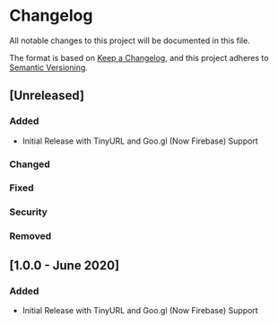 # Changelog
All notable changes to this project will be documented in this file.

The format is based on [Keep a Changelog](https://keepachangelog.com/en/1.0.0/),
and this project adheres to [Semantic Versioning](https://semver.org/spec/v2.0.0.html).

## [Unreleased]
### Added
- Initial Release with TinyURL and Goo.gl (Now Firebase) Support
### Changed
### Fixed
### Security
### Removed

## [1.0.0 - June 2020]
### Added
- Initial Release with TinyURL and Goo.gl (Now Firebase) Support

